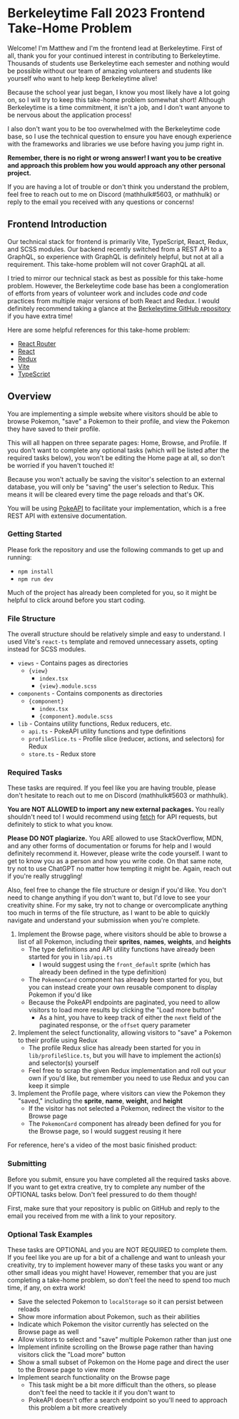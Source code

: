 # Berkeleytime Fall 2023 Frontend Take-Home Problem

Welcome! I'm Matthew and I'm the frontend lead at Berkeleytime. First of all, thank you for your continued interest in contributing to Berkeleytime. Thousands of students use Berkeleytime each semester and nothing would be possible without our team of amazing volunteers and students like yourself who want to help keep Berkeleytime alive!

Because the school year just began, I know you most likely have a lot going on, so I will try to keep this take-home problem somewhat short! Although Berkeleytime is a time commitment, it isn't a job, and I don't want anyone to be nervous about the application process!

I also don't want you to be too overwhelmed with the Berkeleytime code base, so I use the technical question to ensure you have enough experience with the frameworks and libraries we use before having you jump right in.

**Remember, there is no right or wrong answer! I want you to be creative and approach this problem how you would approach any other personal project.**

If you are having a lot of trouble or don't think you understand the problem, feel free to reach out to me on Discord (mathhulk#5603, or mathhulk) or reply to the email you received with any questions or concerns!

## Frontend Introduction

Our technical stack for frontend is primarily Vite, TypeScript, React, Redux, and SCSS modules. Our backend recently switched from a REST API to a GraphQL, so experience with GraphQL is definitely helpful, but not at all a requirement. This take-home problem will not cover GraphQL at all.

I tried to mirror our technical stack as best as possible for this take-home problem. However, the Berkeleytime code base has been a conglomeration of efforts from years of volunteer work and includes code _and_ code practices from multiple major versions of both React and Redux. I would definitely recommend taking a glance at the [Berkeleytime GitHub repository](https://github.com/asuc-octo/berkeleytime/tree/master/frontend) if you have extra time!

Here are some helpful references for this take-home problem:

- [React Router](https://reactrouter.com/en/main)
- [React](https://react.dev/)
- [Redux](https://redux.js.org/)
- [Vite](https://vitejs.dev/)
- [TypeScript](https://www.typescriptlang.org/)

## Overview

You are implementing a simple website where visitors should be able to browse Pokemon, "save" a Pokemon to their profile, and view the Pokemon they have saved to their profile.

This will all happen on three separate pages: Home, Browse, and Profile. If you don't want to complete any optional tasks (which will be listed after the required tasks below), you won't be editing the Home page at all, so don't be worried if you haven't touched it!

Because you won't actually be saving the visitor's selection to an external database, you will only be "saving" the user's selection to Redux. This means it will be cleared every time the page reloads and that's OK.

You will be using [PokeAPI](https://pokeapi.co/) to facilitate your implementation, which is a free REST API with extensive documentation.

### Getting Started

Please fork the repository and use the following commands to get up and running:

- `npm install`
- `npm run dev`

Much of the project has already been completed for you, so it might be helpful to click around before you start coding.

### File Structure

The overall structure should be relatively simple and easy to understand. I used Vite's `react-ts` template and removed unnecessary assets, opting instead for SCSS modules.

- `views` - Contains pages as directories
  - `{view}`
    - `index.tsx`
    - `{view}.module.scss`
- `components` - Contains components as directories
  - `{component}`
    - `index.tsx`
    - `{component}.module.scss`
- `lib` - Contains utility functions, Redux reducers, etc.
  - `api.ts` - PokeAPI utility functions and type definitions
  - `profileSlice.ts` - Profile slice (reducer, actions, and selectors) for Redux
  - `store.ts` - Redux store

### Required Tasks

These tasks are required. If you feel like you are having trouble, please don't hesitate to reach out to me on Discord (mathhulk#5603 or mathhulk).

**You are NOT ALLOWED to import any new external packages.** You really shouldn't need to! I would recommend using [fetch](https://developer.mozilla.org/en-US/docs/Web/API/Fetch_API) for API requests, but definitely to stick to what you know.

**Please DO NOT plagiarize.** You ARE allowed to use StackOverflow, MDN, and any other forms of documentation or forums for help and I would definitely recommend it. However, please write the code yourself. I want to get to know you as a person and how you write code. On that same note, try not to use ChatGPT no matter how tempting it might be. Again, reach out if you're really struggling!

Also, feel free to change the file structure or design if you'd like. You don't need to change anything if you don't want to, but I'd love to see your creativity shine. For my sake, try not to change or overcomplicate anything too much in terms of the file structure, as I want to be able to quickly navigate and understand your submission when you're complete.

1. Implement the Browse page, where visitors should be able to browse a list of all Pokemon, including their **sprites**, **names**, **weights**, and **heights**
   - The type definitions and API utility functions have already been started for you in `lib/api.ts`
     - I would suggest using the `front_default` sprite (which has already been defined in the type definition)
   - The `PokemonCard` component has already been started for you, but you can instead create your own reusable component to display Pokemon if you'd like
   - Because the PokeAPI endpoints are paginated, you need to allow visitors to load more results by clicking the "Load more button"
     - As a hint, you have to keep track of either the `next` field of the paginated response, or the `offset` query parameter
2. Implement the select functionality, allowing visitors to "save" a Pokemon to their profile using Redux
   - The profile Redux slice has already been started for you in `lib/profileSlice.ts`, but you will have to implement the action(s) and selector(s) yourself
   - Feel free to scrap the given Redux implementation and roll out your own if you'd like, but remember you need to use Redux and you can keep it simple
3. Implement the Profile page, where visitors can view the Pokemon they "saved," including the **sprite**, **name**, **weight**, and **height**
   - If the visitor has not selected a Pokemon, redirect the visitor to the Browse page
   - The `PokemonCard` component has already been defined for you for the Browse page, so I would suggest reusing it here

For reference, here's a video of the most basic finished product:
![]()

### Submitting

Before you submit, ensure you have completed all the required tasks above. If you want to get extra creative, try to complete any number of the OPTIONAL tasks below. Don't feel pressured to do them though!

First, make sure that your repository is public on GitHub and reply to the email you received from me with a link to your repository.

### Optional Task Examples

These tasks are OPTIONAL and you are NOT REQUIRED to complete them. If you feel like you are up for a bit of a challenge and want to unleash your creativity, try to implement however many of these tasks you want or any other small ideas you might have! However, remember that you are just completing a take-home problem, so don't feel the need to spend too much time, if any, on extra work!

- Save the selected Pokemon to `localStorage` so it can persist between reloads
- Show more information about Pokemon, such as their abilities
- Indicate which Pokemon the visitor currently has selected on the Browse page as well
- Allow visitors to select and "save" multiple Pokemon rather than just one
- Implement infinite scrolling on the Browse page rather than having visitors click the "Load more" button
- Show a small subset of Pokemon on the Home page and direct the user to the Browse page to view more
- Implement search functionality on the Browse page
  - This task might be a bit more difficult than the others, so please don't feel the need to tackle it if you don't want to
  - PokeAPI doesn't offer a search endpoint so you'll need to approach this problem a bit more creatively
